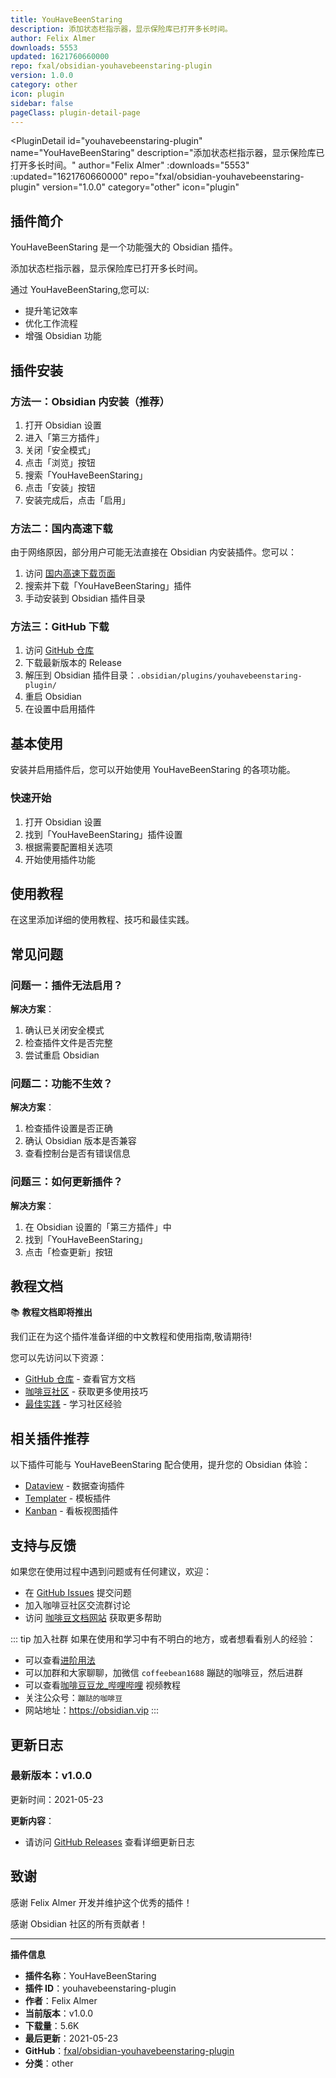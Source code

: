 ```yaml
---
title: YouHaveBeenStaring
description: 添加状态栏指示器，显示保险库已打开多长时间。
author: Felix Almer
downloads: 5553
updated: 1621760660000
repo: fxal/obsidian-youhavebeenstaring-plugin
version: 1.0.0
category: other
icon: plugin
sidebar: false
pageClass: plugin-detail-page
---
```


<PluginDetail
  id="youhavebeenstaring-plugin"
  name="YouHaveBeenStaring"
  description="添加状态栏指示器，显示保险库已打开多长时间。"
  author="Felix Almer"
  :downloads="5553"
  :updated="1621760660000"
  repo="fxal/obsidian-youhavebeenstaring-plugin"
  version="1.0.0"
  category="other"
  icon="plugin"
>

<!-- AUTO_GENERATED_START -->
## 插件简介

YouHaveBeenStaring 是一个功能强大的 Obsidian 插件。

添加状态栏指示器，显示保险库已打开多长时间。

通过 YouHaveBeenStaring,您可以:

- 提升笔记效率
- 优化工作流程
- 增强 Obsidian 功能

<!-- AUTO_GENERATED_END -->

<!-- AUTO_GENERATED_START -->
## 插件安装

### 方法一：Obsidian 内安装（推荐）

1. 打开 Obsidian 设置
2. 进入「第三方插件」
3. 关闭「安全模式」
4. 点击「浏览」按钮
5. 搜索「YouHaveBeenStaring」
6. 点击「安装」按钮
7. 安装完成后，点击「启用」

### 方法二：国内高速下载

由于网络原因，部分用户可能无法直接在 Obsidian 内安装插件。您可以：

1. 访问 [国内高速下载页面](/zh/documentation/obsidian-plugins-download.html)
2. 搜索并下载「YouHaveBeenStaring」插件
3. 手动安装到 Obsidian 插件目录

### 方法三：GitHub 下载

1. 访问 [GitHub 仓库](https://github.com/fxal/obsidian-youhavebeenstaring-plugin)
2. 下载最新版本的 Release
3. 解压到 Obsidian 插件目录：`.obsidian/plugins/youhavebeenstaring-plugin/`
4. 重启 Obsidian
5. 在设置中启用插件

## 基本使用

安装并启用插件后，您可以开始使用 YouHaveBeenStaring 的各项功能。

### 快速开始

1. 打开 Obsidian 设置
2. 找到「YouHaveBeenStaring」插件设置
3. 根据需要配置相关选项
4. 开始使用插件功能

<!-- AUTO_GENERATED_END -->

<!-- CUSTOM_CONTENT_START:tutorial -->
## 使用教程

在这里添加详细的使用教程、技巧和最佳实践。

<!-- CUSTOM_CONTENT_END:tutorial -->

<!-- SHARED_CONTENT_START -->
## 常见问题

### 问题一：插件无法启用？

**解决方案**：
1. 确认已关闭安全模式
2. 检查插件文件是否完整
3. 尝试重启 Obsidian

### 问题二：功能不生效？

**解决方案**：
1. 检查插件设置是否正确
2. 确认 Obsidian 版本是否兼容
3. 查看控制台是否有错误信息

### 问题三：如何更新插件？

**解决方案**：
1. 在 Obsidian 设置的「第三方插件」中
2. 找到「YouHaveBeenStaring」
3. 点击「检查更新」按钮

## 教程文档

📚 **教程文档即将推出**

我们正在为这个插件准备详细的中文教程和使用指南,敬请期待!

您可以先访问以下资源：
- [GitHub 仓库](https://github.com/fxal/obsidian-youhavebeenstaring-plugin) - 查看官方文档
- [咖啡豆社区](/zh/bases/) - 获取更多使用技巧
- [最佳实践](/zh/best-practices/) - 学习社区经验

## 相关插件推荐

以下插件可能与 YouHaveBeenStaring 配合使用，提升您的 Obsidian 体验：

- [Dataview](/zh/plugins/dataview.html) - 数据查询插件
- [Templater](/zh/plugins/templater-obsidian.html) - 模板插件
- [Kanban](/zh/plugins/obsidian-kanban.html) - 看板视图插件

## 支持与反馈

如果您在使用过程中遇到问题或有任何建议，欢迎：

- 在 [GitHub Issues](https://github.com/fxal/obsidian-youhavebeenstaring-plugin/issues) 提交问题
- 加入咖啡豆社区交流群讨论
- 访问 [咖啡豆文档网站](https://obsidian.vip) 获取更多帮助

::: tip 加入社群
如果在使用和学习中有不明白的地方，或者想看看别人的经验：
- 可以查看[进阶用法](/zh/advanced)
- 可以加群和大家聊聊，加微信 `coffeebean1688` 蹦跶的咖啡豆，然后进群
- 可以查看[咖啡豆豆龙_哔哩哔哩](https://space.bilibili.com/618777356) 视频教程
- 关注公众号：`蹦跶的咖啡豆`
- 网站地址：https://obsidian.vip
:::
<!-- SHARED_CONTENT_END -->

<!-- AUTO_GENERATED_START -->
## 更新日志

### 最新版本：v1.0.0

更新时间：2021-05-23

**更新内容**：
- 请访问 [GitHub Releases](https://github.com/fxal/obsidian-youhavebeenstaring-plugin/releases) 查看详细更新日志

## 致谢

感谢 Felix Almer 开发并维护这个优秀的插件！

感谢 Obsidian 社区的所有贡献者！

---

**插件信息**
- **插件名称**：YouHaveBeenStaring
- **插件 ID**：youhavebeenstaring-plugin
- **作者**：Felix Almer
- **当前版本**：v1.0.0
- **下载量**：5.6K
- **最后更新**：2021-05-23
- **GitHub**：[fxal/obsidian-youhavebeenstaring-plugin](https://github.com/fxal/obsidian-youhavebeenstaring-plugin)
- **分类**：other
<!-- AUTO_GENERATED_END -->

</PluginDetail>

